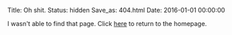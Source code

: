 Title: Oh shit.
Status: hidden
Save_as: 404.html
Date: 2016-01-01 00:00:00

I wasn't able to find that page. Click [here](/index.html) to return
to the homepage.
